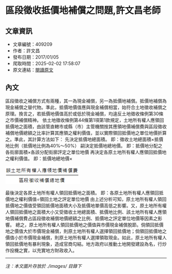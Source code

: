 # 區段徵收抵價地補償之問題,許文昌老師

## 文章資訊
- 文章編號：409209
- 作者：許文昌
- 發布日期：2017/01/05
- 爬取時間：2025-02-02 17:58:07
- 原文連結：[閱讀原文](https://real-estate.get.com.tw/Columns/detail.aspx?no=409209)

## 內文
區段徵收之補償方式有兩種，其一為現金補償，另一為抵價地補償。抵價地補償為現金補償之替代物。準此，抵價地價值應與現金補償相當，始符合土地徵收補償之原理。換言之，若抵價地價值高於或低於現金補償，均違反土地徵收條例第30條之市價補償精神。
依土地徵收條例第44條第1項第1款規定，土地所有權人應領回抵價地之面積，由該管直轄市或縣（市）主管機關按其應領地價補償費與區段徵收補償地價總額之比率計算其應領之權利價值，並以實際領回抵價地之單位地價折算之。準此，其計算方法如下：
先決定抵價地總面積。
即：徵收土地總面積×抵價地比例（抵價地比例為40%～50%）
嗣決定抵價地總地價。
即：抵價地分配之各街廓面積×各該分配街廓評定之單位地價
再決定各原土地所有權人應領回抵價地之權利價值。
即：抵價地總地價×

![圖片](./images/409209_f107efbc.png)

最後決定各原土地所有權人領回抵價地之面積。
即：各原土地所有權人應領回抵價地之權利價值÷領回土地之評定單位地價
由上述分析可知，原土地所有權人領回抵價地之價值受領回抵價地面積大小及抵價地單價高低之影響。又，原土地所有權人領回抵價地之面積大小又受徵收土地總面積、抵價地比例、該土地所有權人應領地價補償費占區段徵收補償地價總額之比例、抵價地之評定單位地價等因素之影響。
總之，原土地所有權人領回抵價地之價值與市價現金補償脫節。倘領回抵價地之價值大於市價現金補償，則原土地所有權人選擇領回抵價地；倘領回抵價地之價值小於市價現金補償，則原土地所有權人選擇領取現金。如此，原土地所有權人領回抵價地有暴利現象，造成官商勾結。地方政府以推動土地開發建設為名，行炒作投機之實，以充實地方財政收入。

---
*注：本文圖片存放於 ./images/ 目錄下*
